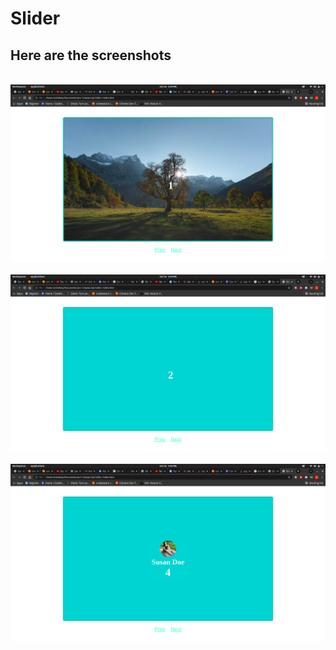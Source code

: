 # Slider

## Here are the screenshots

<br>

<img src="./images/ss1.png">

<br>

<br>

<img src="./images/ss2.png">

<br>

<br>

<img src="./images/ss3.png">

<br>
